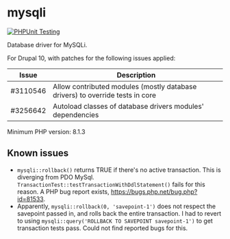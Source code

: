 # mysqli

[![PHPUnit Testing](https://github.com/mondrake/mysqli/actions/workflows/test.yml/badge.svg)](https://github.com/mondrake/mysqli/actions/workflows/test.yml)

Database driver for MySQLi.

For Drupal 10, with patches for the following issues applied:

Issue              | Description
-------------------|----------------------------------------------------------------------------------------------|
#3110546           | Allow contributed modules (mostly database drivers) to override tests in core |
#3256642           | Autoload classes of database drivers modules' dependencies |

Minimum PHP version: 8.1.3

Known issues
------------
- `mysqli::rollback()` returns TRUE if there's no active transaction. This is diverging from PDO MySql. `TransactionTest::testTransactionWithDdlStatement()`
  fails for this reason. A PHP bug report exists, https://bugs.php.net/bug.php?id=81533.
- Apparently, `mysqli::rollback(0, 'savepoint-1')` does not respect the savepoint passed in, and rolls back the entire
  transaction. I had to revert to using `mysqli::query('ROLLBACK TO SAVEPOINT savepoint-1')` to get transaction tests
  pass. Could not find reported bugs for this.

